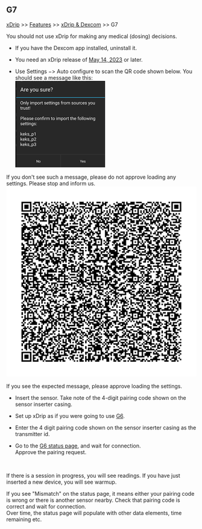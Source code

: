 ## G7
[xDrip](../../README.md) >> [Features](../Features_page.md) >> [xDrip & Dexcom](../Dexcom_page.md) >> G7  
  
You should not use xDrip for making any medical (dosing) decisions.  
  
- If you have the Dexcom app installed, uninstall it.  
  
- You need an xDrip release of [May 14, 2023](https://github.com/NightscoutFoundation/xDrip/releases/tag/2023.05.14) or later.  
  
- Use Settings &#8722;> Auto configure to scan the QR code shown below. You should see a message like this:  
![](./images/keks_QR_confirm.png)  
  
If you don't see such a message, please do not approve loading any settings.  Please stop and inform us.  
![](./images/G7_keks_QR.png)  
  
If you see the expected message, please approve loading the settings.  

- Insert the sensor.  Take note of the 4-digit pairing code shown on the sensor inserter casing.  
  
- Set up xDrip as if you were going to use [G6](../G6-Recommended-Settings.md).  
  
- Enter the 4 digit pairing code shown on the sensor inserter casing as the transmitter id.  
  
- Go to the [G6 status page](../StatusG5G6.md), and wait for connection.  
Approve the pairing request.  
<br/>  
  
If there is a session in progress, you will see readings.  If you have just inserted a new device, you will see warmup.  
  
If you see "Mismatch" on the status page, it means either your pairing code is wrong or there is another sensor nearby. Check that pairing code is correct and wait for connection.  
Over time, the status page will populate with other data elements, time remaining etc.  
  
